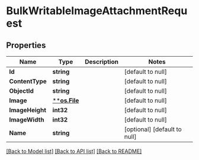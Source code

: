 # BulkWritableImageAttachmentRequest

## Properties
Name | Type | Description | Notes
------------ | ------------- | ------------- | -------------
**Id** | **string** |  | [default to null]
**ContentType** | **string** |  | [default to null]
**ObjectId** | **string** |  | [default to null]
**Image** | [****os.File**](*os.File.md) |  | [default to null]
**ImageHeight** | **int32** |  | [default to null]
**ImageWidth** | **int32** |  | [default to null]
**Name** | **string** |  | [optional] [default to null]

[[Back to Model list]](../README.md#documentation-for-models) [[Back to API list]](../README.md#documentation-for-api-endpoints) [[Back to README]](../README.md)

